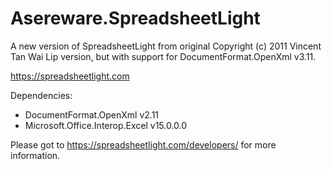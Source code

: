 # Asereware.SpreadsheetLight
A new version of SpreadsheetLight from  original Copyright (c) 2011 Vincent Tan Wai Lip version, but with support for DocumentFormat.OpenXml v3.11.

https://spreadsheetlight.com

Dependencies:
- DocumentFormat.OpenXml v2.11
- Microsoft.Office.Interop.Excel v15.0.0.0

Please got to https://spreadsheetlight.com/developers/ for more information.
